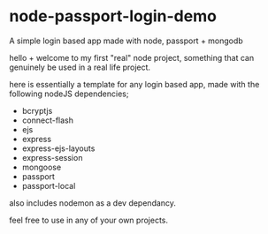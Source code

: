 # node-passport-login-demo
A simple login based app made with node, passport + mongodb

hello + welcome to my first "real" node project, something that can genuinely be used in a real life project.

here is essentially a template for any login based app, made with the following nodeJS dependencies;

- bcryptjs
- connect-flash
- ejs
- express
- express-ejs-layouts
- express-session
- mongoose
- passport
- passport-local

also includes nodemon as a dev dependancy.

feel free to use in any of your own projects.
